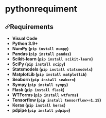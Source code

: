 # pythonrequiment
<h2><a id="user-content-requirements" class="anchor" aria-hidden="true" href="#requirements"><svg class="octicon octicon-link" viewBox="0 0 16 16" version="1.1" width="16" height="16" aria-hidden="true"><path fill-rule="evenodd" d="M7.775 3.275a.75.75 0 001.06 1.06l1.25-1.25a2 2 0 112.83 2.83l-2.5 2.5a2 2 0 01-2.83 0 .75.75 0 00-1.06 1.06 3.5 3.5 0 004.95 0l2.5-2.5a3.5 3.5 0 00-4.95-4.95l-1.25 1.25zm-4.69 9.64a2 2 0 010-2.83l2.5-2.5a2 2 0 012.83 0 .75.75 0 001.06-1.06 3.5 3.5 0 00-4.95 0l-2.5 2.5a3.5 3.5 0 004.95 4.95l1.25-1.25a.75.75 0 00-1.06-1.06l-1.25 1.25a2 2 0 01-2.83 0z"></path></svg></a>Requirements</h2>
<ul>
<li><strong>Visual Code</strong></li>
<li><strong>Python 3.9+</strong></li>
<li><strong>NumPy (<code>pip install numpy</code>)</strong></li>
<li><strong>Pandas (<code>pip install pandas</code>)</strong></li>
<li><strong>Scikit-learn (<code>pip install scikit-learn</code>)</strong></li>
<li><strong>SciPy (<code>pip install scipy</code>)</strong></li>
<li><strong>Statsmodels (<code>pip install statsmodels</code>)</strong></li>
<li><strong>MatplotLib (<code>pip install matplotlib</code>)</strong></li>
<li><strong>Seaborn (<code>pip install seaborn</code>)</strong></li>
<li><strong>Sympy (<code>pip install sympy</code>)</strong></li>
<li><strong>Flask (<code>pip install flask</code>)</strong></li>
<li><strong>WTForms (<code>pip install wtforms</code>)</strong></li>
<li><strong>Tensorflow (<code>pip install tensorflow&gt;=1.15</code>)</strong></li>
<li><strong>Keras (<code>pip install keras</code>)</strong></li>
<li><strong>pdpipe (<code>pip install pdpipe</code>)</strong></li>
</ul>
